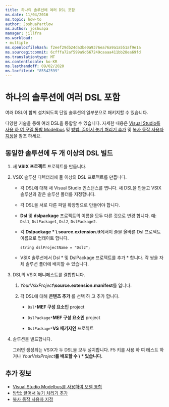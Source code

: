 ```yaml
---
title: 하나의 솔루션에 여러 DSL 포함
ms.date: 11/04/2016
ms.topic: how-to
author: JoshuaPartlow
ms.author: joshuapa
manager: jillfra
ms.workload:
- multiple
ms.openlocfilehash: f2eef29db24da3be0a9376ea76a9a1a551af9e1a
ms.sourcegitcommit: 6cfffa72af599a9d667249caaaa411bb28ea69fd
ms.translationtype: MT
ms.contentlocale: ko-KR
ms.lasthandoff: 09/02/2020
ms.locfileid: "85542599"
---
```

# <a name="multiple-dsls-in-one-solution"></a>하나의 솔루션에 여러 DSL 포함

여러 DSL이 함께 설치되도록 단일 솔루션의 일부분으로 패키지할 수 있습니다.

다양한 기술을 통해 여러 DSL을 통합할 수 있습니다. 자세한 내용은 [Visual Studio를 사용 하 여 모델 통합 Modelbus](../modeling/integrating-models-by-using-visual-studio-modelbus.md) 및 [방법: 끌어서 놓기 처리기 추가](../modeling/how-to-add-a-drag-and-drop-handler.md) 및 [복사 동작 사용자 지정](../modeling/customizing-copy-behavior.md)을 참조 하세요.

## <a name="build-more-than-one-dsl-in-the-same-solution"></a>동일한 솔루션에 두 개 이상의 DSL 빌드

1. 새 **VSIX 프로젝트** 프로젝트를 만듭니다.

2. VSIX 솔루션 디렉터리에 둘 이상의 DSL 프로젝트를 만듭니다.

   - 각 DSL에 대해 새 Visual Studio 인스턴스를 엽니다. 새 DSL을 만들고 VSIX 솔루션과 같은 솔루션 폴더를 지정합니다.

   - 각 DSL을 서로 다른 파일 확장명으로 만들어야 합니다.

   - **Dsl** 및 **dslpackage** 프로젝트의 이름을 모두 다른 것으로 변경 합니다. 예: `Dsl1`, `DslPackage1`, `Dsl2`, `DslPackage2`.

   - 각 **Dslpackage \* \ source.extension.tt**에서이 줄을 올바른 Dsl 프로젝트 이름으로 업데이트 합니다.

      `string dslProjectName = "Dsl2";`

   - VSIX 솔루션에서 Dsl * 및 DslPackage 프로젝트를 추가 \* 합니다. 각 쌍을 자체 솔루션 폴더에 배치할 수 있습니다.

2. DSL의 VSIX 매니페스트를 결합합니다.

   1. _YourVsixProject_**\source.extension.manifest**를 엽니다.

   2. 각 DSL에 대해 **콘텐츠 추가** 를 선택 하 고 추가 합니다.

       - `Dsl*`**MEF 구성 요소인** project

       - `DslPackage*`**MEF 구성 요소인** project

       - `DslPackage*`**VS 패키지인** 프로젝트

3. 솔루션을 빌드합니다.

   그러면 생성되는 VSIX가 두 DSL을 모두 설치합니다. F5 키를 사용 하 여 테스트 하거나 _YourVsixProject_**를 배포할 수 \\ \* 있습니다.**

## <a name="see-also"></a>추가 정보

- [Visual Studio Modelbus를 사용하여 모델 통합](../modeling/integrating-models-by-using-visual-studio-modelbus.md)
- [방법: 끌어서 놓기 처리기 추가](../modeling/how-to-add-a-drag-and-drop-handler.md)
- [복사 동작 사용자 지정](../modeling/customizing-copy-behavior.md)
